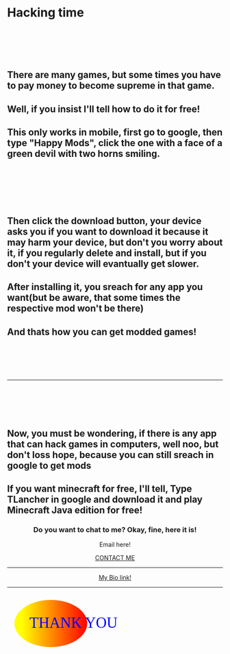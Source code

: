 <html>
<head>
</head>
<body>
    <h1> Hacking time </h1>
    <br>
    <br>
    <br>
    <br>
    <h2> There are many games, but some times you have to pay money to become supreme in that game. </h2>
    <h2> Well, if you insist I'll tell how to do it for free! </h2>   
    <h2> This only works in mobile, first go to google, then type "Happy Mods", click the one with a face of a green devil with two horns smiling. </h2>
    <br>
    <br>
    <br>
    <br>
    <br>
        <h2> Then click the download button, your device asks you if you want to download it because it may harm your device, but don't you worry about it, if you regularly delete and install, but if you don't your device will evantually get slower. </h2>
        <h2> After installing it, you sreach for any app you want(but be aware, that some times the respective mod won't be there) </h2>
            <h2> And thats how you can get modded games! </h2>
            <br>
            <br>
            <br>
            <br>
            <hr>
            <br>
            <br>
            <br>
            <br>
        <h2> Now, you must be wondering, if there is any app that can hack games in computers, well noo, but don't loss hope, because you can still sreach in google to get mods </h2>    
    <h2> If you want minecraft for free, I'll tell, Type TLancher in google and download it and play Minecraft Java edition for free! </h2> 
    <center> <div class="contact-me">                                                                                                                                       
        <h3 class="contact-title">Do you want to chat to me? Okay, fine, here it is!</h3>
        <p class="contact-message">Email here!</p>
        <a class="btn" href="mailto:asreehan@outlook.com">CONTACT ME</a> 
      </div>
      </div> </center> 
      <hr>
      <center> <div class="bio link">
        <a class="btn" href="https://bio.link/sreehanadigopula">My Bio link! </a>
         </div>
                  </center> 
                  <hr>
<center> <svg height="200" width="500">
  <defs>
    <linearGradient id="grad1" x1="10%" y1="0%" x2="100%" y2="0%">
      <stop offset="0%"
      style="stop-color:rgb(255,255,0);stop-opacity:1" />
      <stop offset="100%"
      style="stop-color:rgb(255,0,0);stop-opacity:1" />
    </linearGradient>
  </defs>
  <ellipse cx="100" cy="70" rx="85" ry="55" fill="url(#grad1)" />
  <text fill="#0000ff" font-size="35" font-family="Verdana"
  x="50" y="80">THANK YOU</text>
</svg> </center>     
